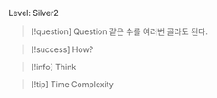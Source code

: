 Level: Silver2

> [!question] Question
> 같은 수를 여러번 골라도 된다.

> [!success] How?

> [!info] Think

> [!tip] Time Complexity
